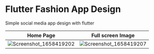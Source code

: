 # Flutter Fashion App Design
Simple social media app design with flutter

Home Page             |  Full screen Image
:-------------------------:|:-------------------------:
![Screenshot_1658419202](https://user-images.githubusercontent.com/72457200/180261485-2ebbe487-4f4d-4d16-abe6-e09c2b93f69e.png) | ![Screenshot_1658419207](https://user-images.githubusercontent.com/72457200/180261594-33e126e4-62ab-4f62-b886-756643136243.png)
